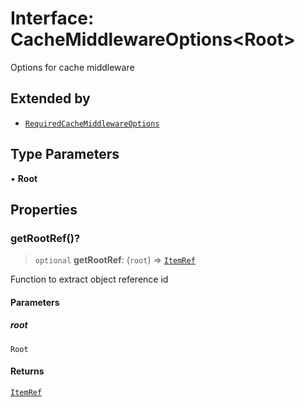 # Interface: CacheMiddlewareOptions\<Root\>

Options for cache middleware

## Extended by

- [`RequiredCacheMiddlewareOptions`](RequiredCacheMiddlewareOptions.md)

## Type Parameters

• **Root**

## Properties

### getRootRef()?

> `optional` **getRootRef**: (`root`) => [`ItemRef`](../type-aliases/ItemRef.md)

Function to extract object reference id

#### Parameters

##### root

`Root`

#### Returns

[`ItemRef`](../type-aliases/ItemRef.md)
